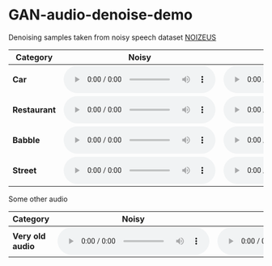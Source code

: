 # GAN-audio-denoise-demo

Denoising samples taken from noisy speech dataset [NOIZEUS](https://ecs.utdallas.edu/loizou/speech/noizeus/)

| **Category**       | **Noisy**                                                                                      | **Denoised**                                                                                              |
|--------------------|------------------------------------------------------------------------------------------------|-----------------------------------------------------------------------------------------------------------|
| **Car**            | <audio controls><source src="data/examples/sp01_car_sn10.wav" type="audio/wav"></audio>        | <audio controls><source src="data/examples/Denoised/sp01_car_sn10.pr.wav.wav" type="audio/wav"></audio>    |
| **Restaurant**     | <audio controls><source src="data/examples/sp01_restaurant_sn10.wav" type="audio/wav"></audio> | <audio controls><source src="data/examples/Denoised/sp01_restaurant_sn10.pr.wav.wav" type="audio/wav"></audio> |
| **Babble**         | <audio controls><source src="data/examples/sp01_babble_sn10.wav" type="audio/wav"></audio>     | <audio controls><source src="data/examples/Denoised/sp01_babble_sn10.pr.wav.wav" type="audio/wav"></audio>     |
| **Street**         | <audio controls><source src="data/examples/sp01_street_sn10.wav" type="audio/wav"></audio>     | <audio controls><source src="data/examples/Denoised/sp01_street_sn10.pr.wav.wav" type="audio/wav"></audio>     |

Some other audio 

| **Category**       | **Noisy**                                                                                      | **Denoised**                                                                                              |
|--------------------|------------------------------------------------------------------------------------------------|-----------------------------------------------------------------------------------------------------------|
| **Very old audio** | <audio controls><source src="data/examples/vl.mp3" type="audio/mp3"></audio>                   | <audio controls><source src="data/examples/Denoised/vl.pr.wav.wav" type="audio/wav"></audio>                   |
